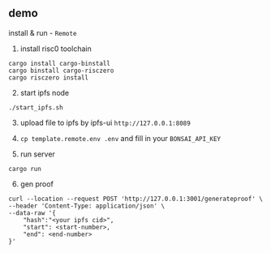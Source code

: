 ## demo

install & run - `Remote`

1. install risc0 toolchain

```
cargo install cargo-binstall
cargo binstall cargo-risczero
cargo risczero install
```

2. start ipfs node

```
./start_ipfs.sh
```

3. upload file to ipfs by ipfs-ui ```http://127.0.0.1:8089```

4.  ```cp template.remote.env .env``` and fill in your ```BONSAI_API_KEY```

5. run server

```
cargo run
```

6. gen proof

```shell
curl --location --request POST 'http://127.0.0.1:3001/generateproof' \
--header 'Content-Type: application/json' \
--data-raw '{
    "hash":"<your ipfs cid>",
    "start": <start-number>,
    "end": <end-number>
}'
```